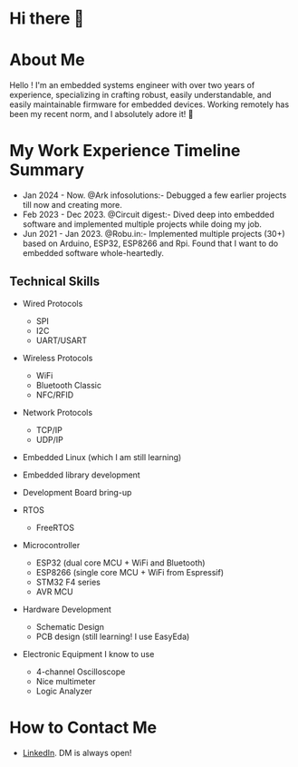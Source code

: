 # Hi there 👋

# About Me

Hello ! I'm an embedded systems engineer with over two years of experience, specializing in crafting robust, easily understandable, and easily maintainable firmware for embedded devices. Working remotely has been my recent norm, and I absolutely adore it! 🌟

# My Work Experience Timeline Summary

* Jan 2024 - Now. @Ark infosolutions:- Debugged a few earlier projects till now and creating more.
* Feb 2023 - Dec 2023. @Circuit digest:- Dived deep into embedded software and implemented multiple projects while doing my job.
* Jun 2021 - Jan 2023. @Robu.in:- Implemented multiple projects (30+) based on Arduino, ESP32, ESP8266 and Rpi. Found that I want to do embedded software whole-heartedly.


## Technical Skills
* Wired Protocols
  * SPI
  * I2C
  * UART/USART

* Wireless Protocols
  * WiFi
  * Bluetooth Classic
  * NFC/RFID
  
* Network Protocols
  * TCP/IP
  * UDP/IP
  
* Embedded Linux (which I am still learning)
* Embedded library development
* Development Board bring-up

* RTOS
  * FreeRTOS
 
* Microcontroller
  * ESP32 (dual core MCU + WiFi and Bluetooth)
  * ESP8266 (single core MCU + WiFi from Espressif)
  * STM32 F4 series
  * AVR MCU
  
* Hardware Development
  * Schematic Design
  * PCB design (still learning! I use EasyEda)
 
* Electronic Equipment I know to use
  * 4-channel Oscilloscope
  * Nice multimeter
  * Logic Analyzer



# How to Contact Me
* [LinkedIn](https://www.linkedin.com/in/prathameshbarik/). DM is always open!
